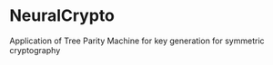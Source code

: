 NeuralCrypto
============

Application of Tree Parity Machine for key generation for symmetric cryptography